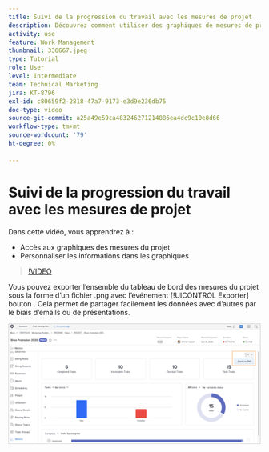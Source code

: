 ```yaml
---
title: Suivi de la progression du travail avec les mesures de projet
description: Découvrez comment utiliser des graphiques de mesures de projet pour suivre la progression du travail sur le projet dans [!DNL  Workfront].
activity: use
feature: Work Management
thumbnail: 336667.jpeg
type: Tutorial
role: User
level: Intermediate
team: Technical Marketing
jira: KT-8796
exl-id: c80659f2-2818-47a7-9173-e3d9e236db75
doc-type: video
source-git-commit: a25a49e59ca483246271214886ea4dc9c10e8d66
workflow-type: tm+mt
source-wordcount: '79'
ht-degree: 0%

---
```


# Suivi de la progression du travail avec les mesures de projet

Dans cette vidéo, vous apprendrez à :

* Accès aux graphiques des mesures du projet
* Personnaliser les informations dans les graphiques

>[!VIDEO](https://video.tv.adobe.com/v/336667/?quality=12&learn=on)

Vous pouvez exporter l’ensemble du tableau de bord des mesures du projet sous la forme d’un fichier .png avec l’événement [!UICONTROL Exporter] bouton . Cela permet de partager facilement les données avec d’autres par le biais d’emails ou de présentations.

![Page Mesures de projet exportées](assets/planner-fund-metrics-export.png)

<!---
Overview of project metrics
--->
